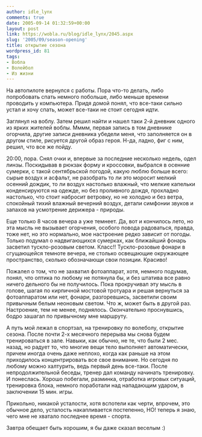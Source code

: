 ```yaml
---
author: idle_lynx
comments: true
date: 2005-09-14 01:32:59+00:00
layout: post
link: https://wobla.ru/blog/idle_lynx/2045.aspx
slug: '2005/09/season-opening'
title: открытие сезона
wordpress_id: 81
tags:
- Вобла
- Волейбол
- Из жизни
---
```


На автопилоте вернулся с работы. Пора что-то делать, либо попробовать спать немного побольше, либо меньше времени проводить у компьютера. Придя домой понял, что все-таки сильно устал и хочу спать, может все-таки не стоит сегодня идти.

Заглянул на воблу. Затем решил найти и нашел таки 2-й дневник одного из ярких жителей воблы. Мммм, первая запись в том дневнике огорчила, другие записи дневника убедели меня, что заполняется он в другом стиле, рисуется другой образ героя. Н-да, ладно, фиг с ним, решил, что все же пойду.

20:00, пора. Снял очки и, впервые за последние несколько недель, одел линзы. Поскидывав в рюкзак форму и кроссовки, выбрался в осенние сумерки, с такой сентябрьской погодой, какую люблю больше всего: сырые воздух и асфальт, не разобрать то ли это моросит мелкий осенний дождик, то ли воздух настолько влажный, что мелкие капельки конденсируются на одежде, но без проливного дождя, прохладно настолько, что стоит набросит ветровку, но не холодно и без ветра, спокойный тихий влажный вечерний воздух, детали симфонии звуков и запахов на усмотрение дерижера - природы.

Еще только 8 часов вечера а уже темнеет. Да, вот и кончилось лето, но эта мысль не вызывает огорчения, особого повода радоваться, правда, тоже нет, но это нормально, мое настроение редко зависит от погоды. Только подумал о надвигающихся сумерках, как ближайший фонарь засветил тускло-розовым светом. Класс!! Тускло-розовые фонари в сгущающейся темноте вечера, не столько освещающие окружающее пространство, сколько обозначающи свои позиции. Красиво!

Пожалел о том, что не захватил фотоаппарат, хотя, немного подумав, понял, что оптика по любому не потянула бы, и без штатива все равно ничего дельного бы не получилось. Пока прокручивал эту мысль в голове, шагая по кирпичной мостовой тротуара и решая вернуться за фотоаппаратом или нет, фонари, разгоревшись, засветили своим привычным белым неоновым светом. Что ж, может быть в другой раз. Настроение, тем не менее, поднялось. Окончательно проснувшись, бодро зашагал по привычному мне маршруту.

А путь мой лежал в спортзал, на тренировку по волеболу, открытие сезона. После почти 2-х месячного перерыва мы снова будем тренироваться в зале. Навыки, как обычно, не те, что были 2 мес. назад, но радует то, что многие вещи тело выполняет автоматически, причем иногда очень даже неплохо, когда как раньше на этом приходилось концентрировать все свое внимание. Но сегодня по любому можно халтурить, ведь первый день все-таки. После непродолжительной беседы, тренер дал команду начинать тренировку. И понеслась. Хорошо побегали, разминка, отработка игровых ситуаций, тренировка блока, немного поработали над нападающим ударом, в заключении 15 мин. игры.

Прикольно, никакой усталости, хотя вспотели как черти, впрочем, это обычное дело, усталость накапливается постепенно, НО! теперь я знаю, чего мне не хватало последнее время - спорта.

Завтра обещает быть хорошим, я бы даже сказал веселым :)
